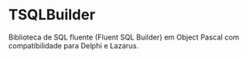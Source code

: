 # TSQLBuilder
Biblioteca de SQL fluente (Fluent SQL Builder) em Object Pascal com compatibilidade para Delphi e Lazarus.
